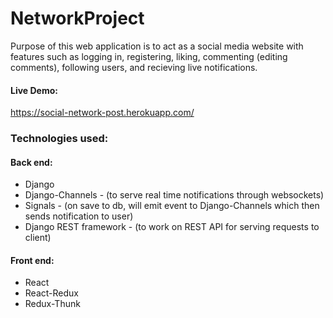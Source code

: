 # NetworkProject

Purpose of this web application is to act as a social media website with features such as logging in, registering, liking, commenting (editing comments), following users, and recieving live notifications.

#### Live Demo:

https://social-network-post.herokuapp.com/

### Technologies used:

#### Back end:

* Django
* Django-Channels - (to serve real time notifications through websockets)
* Signals - (on save to db, will emit event to Django-Channels which then sends notification to user)
* Django REST framework - (to work on REST API for serving requests to client)

#### Front end:

* React
* React-Redux
* Redux-Thunk

